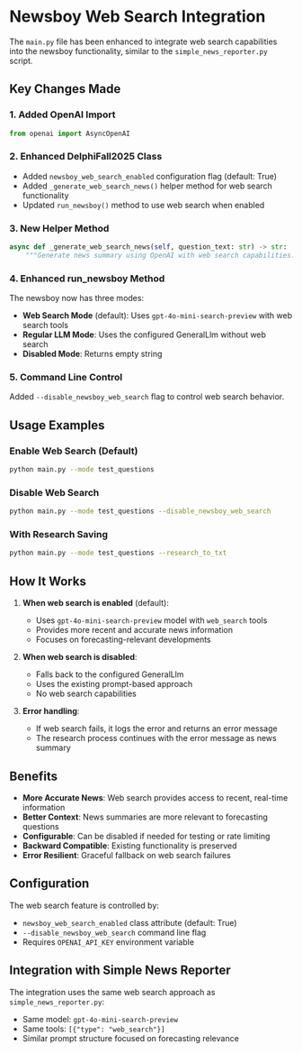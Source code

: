 # Newsboy Web Search Integration

The `main.py` file has been enhanced to integrate web search capabilities into the newsboy functionality, similar to the `simple_news_reporter.py` script.

## Key Changes Made

### 1. Added OpenAI Import
```python
from openai import AsyncOpenAI
```

### 2. Enhanced DelphiFall2025 Class
- Added `newsboy_web_search_enabled` configuration flag (default: True)
- Added `_generate_web_search_news()` helper method for web search functionality
- Updated `run_newsboy()` method to use web search when enabled

### 3. New Helper Method
```python
async def _generate_web_search_news(self, question_text: str) -> str:
    """Generate news summary using OpenAI with web search capabilities."""
```

### 4. Enhanced run_newsboy Method
The newsboy now has three modes:
- **Web Search Mode** (default): Uses `gpt-4o-mini-search-preview` with web search tools
- **Regular LLM Mode**: Uses the configured GeneralLlm without web search
- **Disabled Mode**: Returns empty string

### 5. Command Line Control
Added `--disable_newsboy_web_search` flag to control web search behavior.

## Usage Examples

### Enable Web Search (Default)
```bash
python main.py --mode test_questions
```

### Disable Web Search
```bash
python main.py --mode test_questions --disable_newsboy_web_search
```

### With Research Saving
```bash
python main.py --mode test_questions --research_to_txt
```

## How It Works

1. **When web search is enabled** (default):
   - Uses `gpt-4o-mini-search-preview` model with `web_search` tools
   - Provides more recent and accurate news information
   - Focuses on forecasting-relevant developments

2. **When web search is disabled**:
   - Falls back to the configured GeneralLlm
   - Uses the existing prompt-based approach
   - No web search capabilities

3. **Error handling**:
   - If web search fails, it logs the error and returns an error message
   - The research process continues with the error message as news summary

## Benefits

- **More Accurate News**: Web search provides access to recent, real-time information
- **Better Context**: News summaries are more relevant to forecasting questions
- **Configurable**: Can be disabled if needed for testing or rate limiting
- **Backward Compatible**: Existing functionality is preserved
- **Error Resilient**: Graceful fallback on web search failures

## Configuration

The web search feature is controlled by:
- `newsboy_web_search_enabled` class attribute (default: True)
- `--disable_newsboy_web_search` command line flag
- Requires `OPENAI_API_KEY` environment variable

## Integration with Simple News Reporter

The integration uses the same web search approach as `simple_news_reporter.py`:
- Same model: `gpt-4o-mini-search-preview`
- Same tools: `[{"type": "web_search"}]`
- Similar prompt structure focused on forecasting relevance
